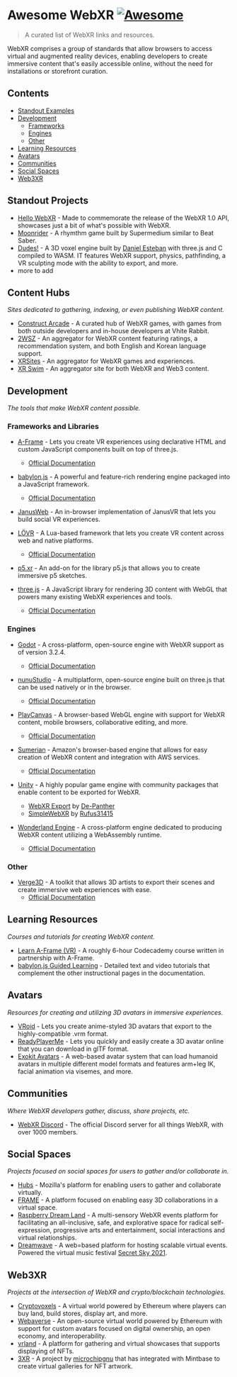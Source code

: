 # Awesome WebXR [![Awesome](https://awesome.re/badge.svg)](https://awesome.re)

> A curated list of WebXR links and resources.

WebXR comprises a group of standards that allow browsers to access virtual and augmented reality devices, enabling developers to create immersive content that's easily accessible online, without the need for installations or storefront curation.

## Contents
- [Standout Examples](#standout-examples)
- [Development](#development)
  - [Frameworks](#frameworks-and-libraries)
  - [Engines](#engines)
  - [Other](#other)
- [Learning Resources](#learning-resources)
- [Avatars](#avatars)
- [Communities](#communities)
- [Social Spaces](#social-spaces)
- [Web3XR](#web3xr)

## Standout Projects

- [Hello WebXR](https://mixedreality.mozilla.org/hello-webxr/) - Made to commemorate the release of the WebXR 1.0 API, showcases just a bit of what's possible with WebXR.
- [Moonrider](https://moonrider.xyz/) - A rhymthm game built by Supermedium similar to Beat Saber.
- [Dudes!](https://dudes.gatunes.com/) - A 3D voxel engine built by [Daniel Esteban](https://github.com/danielesteban) with three.js and C compiled to WASM. IT features WebXR support, physics, pathfinding, a VR sculpting mode with the ability to export, and more.
- more to add

## Content Hubs

*Sites dedicated to gathering, indexing, or even publishing WebXR content.*

- [Construct Arcade](https://constructarcade.com/) - A curated hub of WebXR games, with games from both outside developers and in-house developers at Vhite Rabbit.
- [2WSZ](https://2wsz.com/) - An aggregator for WebXR content featuring ratings, a recommendation system, and both English and Korean language support.
- [XRSites](https://xrsites.com/) - An aggregator for WebXR games and experiences.
- [XR Swim](https://xrswim.com/) - An aggregator site for both WebXR and Web3 content.

## Development

*The tools that make WebXR content possible.*

### Frameworks and Libraries

- [A-Frame](https://aframe.io/) - Lets you create VR experiences using declarative HTML and custom JavaScript components built on top of three.js.
  - [Official Documentation](https://aframe.io/docs/)

- [babylon.js](https://www.babylonjs.com/) - A powerful and feature-rich rendering engine packaged into a JavaScript framework.
  - [Official Documentation](https://doc.babylonjs.com/)

- [JanusWeb](https://github.com/jbaicoianu/janusweb) - An in-browser implementation of JanusVR that lets you build social VR experiences.

- [LÖVR](https://lovr.org/) - A Lua-based framework that lets you create VR content across web and native platforms.
  - [Official Documentation](https://lovr.org/docs/)

- [p5.xr](https://p5xr.org/) - An add-on for the library p5.js that allows you to create immersive p5 sketches.

- [three.js](https://threejs.org/) - A JavaScript library for rendering 3D content with WebGL that powers many existing WebXR experiences and tools.
  - [Official Documentation](https://threejs.org/docs/index.html#manual/en/introduction/Creating-a-scene)

### Engines

- [Godot](https://godotengine.org/) - A cross-platform, open-source engine with WebXR support as of version 3.2.4.
  - [Official Documentation](https://docs.godotengine.org/en/stable/classes/class_webxrinterface.html)

- [nunuStudio](https://www.nunustudio.org/) - A multiplatform, open-source engine built on three.js that can be used natively or in the browser.
  - [Official Documentation](https://www.nunustudio.org/docs/)

- [PlayCanvas](https://playcanvas.com/) - A browser-based WebGL engine with support for WebXR content, mobile browsers, collaborative editing, and more.
  - [Official Documentation](https://developer.playcanvas.com/en/)

- [Sumerian](https://aws.amazon.com/sumerian/) - Amazon's browser-based engine that allows for easy creation of WebXR content and integration with AWS services.
  - [Official Documentation](https://docs.aws.amazon.com/sumerian/)

- [Unity](https://unity.com/) - A highly popular game engine with community packages that enable content to be exported for WebXR.
  - [WebXR Export](https://github.com/De-Panther/unity-webxr-export) by [De-Panther](https://github.com/De-Panther/)
  - [SimpleWebXR](https://github.com/Rufus31415/Simple-WebXR-Unity) by [Rufus31415](https://github.com/Rufus31415)

- [Wonderland Engine](https://wonderlandengine.com/) - A cross-platform engine dedicated to producing WebXR content utilizing a WebAssembly runtime.
  - [Official Documentation](https://wonderlandengine.com/documentation/)

### Other

- [Verge3D](https://www.soft8soft.com/verge3d/) - A toolkit that allows 3D artists to export their scenes and create immersive web experiences with ease.
  - [Official Documentation](https://www.soft8soft.com/support-documentation/)

## Learning Resources

*Courses and tutorials for creating WebXR content.*

- [Learn A-Frame (VR)](https://www.codecademy.com/learn/learn-a-frame) - A roughly 6-hour Codecademy course written in partnership with A-Frame.
- [babylon.js Guided Learning](https://doc.babylonjs.com/guidedLearning) - Detailed text and video tutorials that complement the other instructional pages in the documentation.

## Avatars

*Resources for creating and utilizing 3D avatars in immersive experiences.*

- [VRoid](https://vroid.com/en) - Lets you create anime-styled 3D avatars that export to the highly-compatible .vrm format.
- [ReadyPlayerMe](https://readyplayer.me/) - Lets you quickly and easily create a 3D avatar online that you can download in glTF format.
- [Exokit Avatars](https://github.com/exokitxr/avatars) - A web-based avatar system that can load humanoid avatars in multiple different model formats and features arm+leg IK, facial animation via visemes, and more.

## Communities

*Where WebXR developers gather, discuss, share projects, etc.*

- [WebXR Discord](https://discord.gg/Jt5tfaM) - The official Discord server for all things WebXR, with over 1000 members.

## Social Spaces

*Projects focused on social spaces for users to gather and/or collaborate in.*

- [Hubs](https://hubs.mozilla.com/) - Mozilla's platform for enabling users to gather and collaborate virtually.
- [FRAME](https://framevr.io/) - A platform focused on enabling easy 3D collaborations in a virtual space.
- [Raspberry Dream Land](https://www.rdland.io/) - A multi-sensory WebXR events platform for facilitating an all-inclusive, safe, and explorative space for radical self-expression, progressive arts and entertainment, social interactions and virtual relationships.
- [Dreamwave](https://dreamwave.tech/) - A web=based platform for hosting scalable virtual events. Powered the virtual music festival [Secret Sky 2021](https://dreamwave.tech/secret-sky-2021).

## Web3XR

*Projects at the intersection of WebXR and crypto/blockchain technologies.*

- [Cryptovoxels](https://www.cryptovoxels.com/) - A virtual world powered by Ethereum where players can buy land, build stores, display art, and more.
- [Webaverse](https://webaverse.com/) - An open-source virtual world powered by Ethereum with support for custom avatars focused on digital ownership, an open economy, and interoperability.
- [vrland](https://vrland.io/) - A platform for gathering and virtual showcases that supports displaying of NFTs.
- [3XR](https://www.3xr.space/) - A project by [microchipgnu](https://github.com/microchipgnu) that has integrated with Mintbase to create virtual galleries for NFT artwork.
